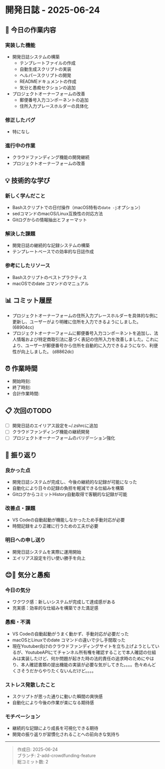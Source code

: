 # 開発日誌 - 2025-06-24

## 📝 今日の作業内容

### 実装した機能
- 開発日誌システムの構築
  - テンプレートファイルの作成
  - 自動生成スクリプトの実装
  - ヘルパースクリプトの開発
  - READMEドキュメントの作成
  - 気分と愚痴セクションの追加
- プロジェクトオーナーフォームの改善
  - 郵便番号入力コンポーネントの追加
  - 住所入力プレースホルダーの具体化

### 修正したバグ
- 特になし

### 進行中の作業
- クラウドファンディング機能の開発継続
- プロジェクトオーナーフォームの改善

## 💡 技術的な学び

### 新しく学んだこと
- Bashスクリプトでの日付操作（macOS特有の`date -j`オプション）
- sedコマンドのmacOS/Linux互換性の対応方法
- Gitログからの情報抽出とフォーマット

### 解決した課題
- 開発日誌の継続的な記録システムの構築
- テンプレートベースでの効率的な日誌作成

### 参考にしたリソース
- Bashスクリプトのベストプラクティス
- macOSでのdate コマンドのマニュアル

## 📊 コミット履歴
- プロジェクトオーナーフォームの住所入力プレースホルダーを具体的な例に更新し、ユーザーがより明確に住所を入力できるようにしました。 (68904cc)
- プロジェクトオーナーフォームに郵便番号入力コンポーネントを追加し、法人情報および特定商取引法に基づく表記の住所入力を改善しました。これにより、ユーザーが郵便番号から住所を自動的に入力できるようになり、利便性が向上しました。 (d8862dc)

## ⏰ 作業時間
- 開始時刻: 
- 終了時刻: 
- 合計作業時間: 

## 📋 次回のTODO
- [ ] 開発日誌のエイリアス設定を~/.zshrcに追加
- [ ] クラウドファンディング機能の継続開発
- [ ] プロジェクトオーナーフォームのバリデーション強化

## 🤔 振り返り

### 良かった点
- 開発日誌システムが完成し、今後の継続的な記録が可能になった
- 自動化により日々の記録の負担を軽減できる仕組みを構築
- GitログからコミットHistory自動取得で客観的な記録が可能

### 改善点・課題
- VS Codeの自動起動が機能しなかったため手動対応が必要
- 時間記録をより正確に行うための工夫が必要

### 明日への申し送り
- 開発日誌システムを実際に運用開始
- エイリアス設定を行い使い勝手を向上

## 😊😤 気分と愚痴

### 今日の気分
- ワクワク感：新しいシステムが完成して達成感がある
- 充実感：効率的な仕組みを構築できた満足感

### 愚痴・不満
- VS Codeの自動起動がうまく動かず、手動対応が必要だった
- macOSとLinuxでのdate コマンドの違いで少し手間取った
- 現在Youtuber向けのクラウドファンディングサイトを立ち上げようとしているが、YoutubeAPIにてチャンネル所有権を確認することで本人確認の仕組みは実装したけど、何か問題が起きた時の法的責任の追求時のためにやはり、本人確認書類の提出機能の実装が必要な気がしてきた。。。。色々めんどくさそうだからやりたくないんだけど。。。。

### ストレス発散したこと
- スクリプトが思った通りに動いた瞬間の爽快感
- 自動化により今後の作業が楽になる期待感

### モチベーション
- 継続的な記録により成長を可視化できる期待
- 開発の振り返りが習慣化されることへの前向きな気持ち

---
> 作成日: 2025-06-24  
> ブランチ: 2-add-crowdfunding-feature  
> 総コミット数: 2 